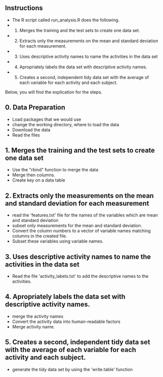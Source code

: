 
## Instructions

* The R script called run_analysis.R does the following. 
* 1. Merges the training and the test sets to create one data set.
* 2. Extracts only the measurements on the mean and standard deviation for each measurement. 
* 3. Uses descriptive activity names to name the activities in the data set
* 4. Apropriately labels the data set with descriptive activity names. 
* 5. Creates a second, independent tidy data set with the average of each variable for each activity and each subject.

Below, you will find the explication for the steps.
  
## 0. Data Preparation
* Load packages that we would use
* change the working directory, where to load the data
* Download the data
* Read the files

## 1. Merges the training and the test sets to create one data set

* Use the "rbind" function to merge the data
* Merge then columns.
* Create key on a data table

## 2. Extracts only the measurements on the mean and standard deviation for each measurement 

* read the 'features.txt' file for the names of the variables which are mean and standard deviation
* subset only measurements for the mean and standard deviation.
* Convert the column numbers to a vector of variable names matching columns in the created file.
* Subset these variables using variable names.

## 3. Uses descriptive activity names to name the activities in the data set
  
* Read the file 'activity_labels.txt' to add the descriptive names to the activities.

## 4. Apropriately labels the data set with descriptive activity names. 

* merge the activity names
* Convert the activity data into human-readable factors
* Merge activity name.

## 5. Creates a second, independent tidy data set with the average of each variable for each activity and each subject.  
  
* generate the tidy data set by using the 'write.table' function
